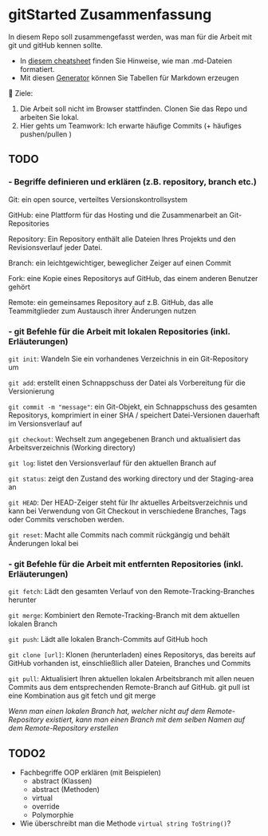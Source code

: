 # gitStarted Zusammenfassung
In diesem Repo soll zusammengefasst werden, was man für die Arbeit mit git und gitHub kennen sollte.
- In [diesem cheatsheet](https://github.com/adam-p/markdown-here/wiki/Markdown-Cheatsheet) finden Sie Hinweise, wie man .md-Dateien formatiert.
- Mit diesen [Generator](https://www.tablesgenerator.com/markdown_tables) können Sie Tabellen für Markdown erzeugen

:dart: Ziele:
1. Die Arbeit soll nicht im Browser stattfinden. Clonen Sie das Repo und arbeiten Sie lokal.
1. Hier gehts um Teamwork: Ich erwarte häufige Commits (+ häufiges pushen/pullen )

## TODO
### **- Begriffe definieren und erklären (z.B. repository, branch etc.)**

Git: 				ein open source, verteiltes Versionskontrollsystem  

GitHub: 			eine Plattform für das Hosting und die Zusammenarbeit an Git-Repositories  

Repository: 		Ein Repository enthält alle Dateien Ihres Projekts und den Revisionsverlauf jeder Datei.  

Branch: 			ein leichtgewichtiger, beweglicher Zeiger auf einen Commit  

Fork: 				eine Kopie eines Repositorys auf GitHub, das einem anderen Benutzer gehört  

Remote: 			ein gemeinsames Repository auf z.B. GitHub, das alle Teammitglieder zum Austausch ihrer Änderungen nutzen  

### **- git Befehle für die Arbeit mit lokalen Repositories (inkl. Erläuterungen)**

`git init`: 			Wandeln Sie ein vorhandenes Verzeichnis in ein Git-Repository um  

`git add`: 			erstellt einen Schnappschuss der Datei als Vorbereitung für die Versionierung  

`git commit -m "message"`:	ein Git-Objekt, ein Schnappschuss des gesamten Repositorys, komprimiert in einer SHA / speichert Datei-Versionen dauerhaft im Versionsverlauf auf  

`git checkout`:		Wechselt zum angegebenen Branch und aktualisiert das Arbeitsverzeichnis (Working directory)  

`git log`: 			listet den Versionsverlauf für den aktuellen Branch auf  

`git status`: 		zeigt den Zustand des working directory und der Staging-area an  

`git HEAD`: 				Der HEAD-Zeiger steht für Ihr aktuelles Arbeitsverzeichnis und kann bei Verwendung von Git Checkout in verschiedene Branches, Tags oder Commits verschoben werden.  

`git reset`: 			Macht alle Commits nach commit rückgängig und behält Änderungen lokal bei  

### **- git Befehle für die Arbeit mit entfernten Repositories (inkl. Erläuterungen)**

`git fetch`: 			Lädt den gesamten Verlauf von den Remote-Tracking-Branches herunter  

`git merge`:			Kombiniert den Remote-Tracking-Branch mit dem aktuellen lokalen Branch  

`git push`: 			Lädt alle lokalen Branch-Commits auf GitHub hoch  

`git clone [url]`: 	Klonen (herunterladen) eines Repositorys, das bereits auf GitHub vorhanden ist, einschließlich aller Dateien, Branches und Commits  

`git pull`:			Aktualisiert Ihren aktuellen lokalen Arbeitsbranch mit allen neuen Commits aus dem entsprechenden Remote-Branch auf GitHub. git pull ist eine Kombination aus git fetch und git merge  


*Wenn man einen lokalen Branch hat, welcher nicht auf dem Remote-Repository existiert, kann man einen Branch mit dem selben Namen auf dem Remote-Repository erstellen*

## TODO2
- Fachbegriffe OOP erklären (mit Beispielen)
  - abstract (Klassen)
  - abstract (Methoden)
  - virtual
  - override
  - Polymorphie
- Wie überschreibt man die Methode `virtual string ToString()`?

